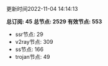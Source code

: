 更新时间2022-11-04 14:14:13

**总订阅: 45**
**总节点: 2529**
**有效节点: 553**
- ssr节点: 29
- v2ray节点: 309
- ss节点: 166
- trojan节点: 49
